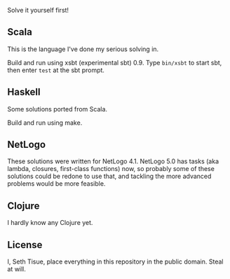 Solve it yourself first!

## Scala

This is the language I've done my serious solving in.

Build and run using xsbt (experimental sbt) 0.9.  Type `bin/xsbt` to start sbt, then enter `test` at the sbt prompt.

## Haskell

Some solutions ported from Scala.

Build and run using make.

## NetLogo

These solutions were written for NetLogo 4.1.  NetLogo 5.0 has tasks (aka lambda, closures, first-class functions) now, so probably some of these solutions could be redone to use that, and tackling the more advanced problems would be more feasible.

## Clojure

I hardly know any Clojure yet.

## License

I, Seth Tisue, place everything in this repository in the public domain. Steal at will.

